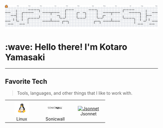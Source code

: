<picture>
  <source media="(prefers-color-scheme: dark)" srcset="https://raw.githubusercontent.com/kotaroooooooooo/kotaroooooooooo/output/pacman-contribution-graph-dark.svg">
  <source media="(prefers-color-scheme: light)" srcset="https://raw.githubusercontent.com/kotaroooooooooo/kotaroooooooooo/output/pacman-contribution-graph.svg">
  <img alt="pacman contribution graph" src="https://raw.githubusercontent.com/kotaroooooooooo/kotaroooooooooo/output/pacman-contribution-graph.svg">
</picture>

###

<h1 align="left" id="macropower-title">:wave: Hello there! I'm Kotaro Yamasaki</h1>

___

<h2 align="left" id="macropower-tech">Favorite Tech</h2>

> Tools, languages, and other things that I like to work with.

<table>
  <tr>
    <td align="center" width="96">
      <a href="#macropower-tech">
        <img src="./img/linux.svg" width="48" height="48" alt="Linux" />
      </a>
      <br>Linux
    </td>
    <td align="center" width="96">
      <a href="#macropower-tech">
        <img src="./img/sonicwall.svg" width="48" height="48" alt="SonicWall" />
      </a>
      <br>Sonicwall
    </td>
    <td align="center" width="96">
      <a href="#macropower-tech">
        <img src="https://jsonnet.org/img/isologo.svg" width="48" height="48" alt="Jsonnet" />
      </a>
      <br>Jsonnet
    </td>
  </tr>
</table>
